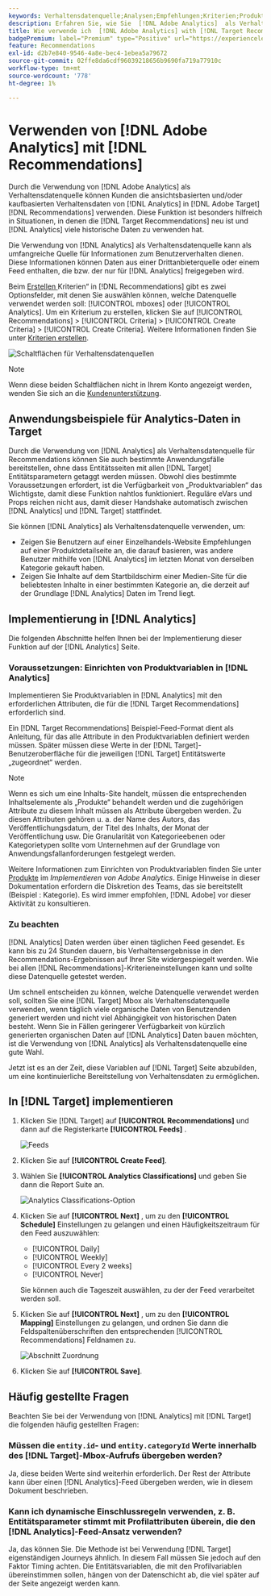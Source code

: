 ```yaml
---
keywords: Verhaltensdatenquelle;Analysen;Empfehlungen;Kriterien;Produktvariablen
description: Erfahren Sie, wie Sie  [!DNL Adobe Analytics]  als Verhaltensdatenquelle verwenden können, um die ansichtsbasierten und/oder kaufbasierten Verhaltensdaten von  [!DNL Analytics] in [!DNL Target Recommendations] zu verwenden.
title: Wie verwende ich  [!DNL Adobe Analytics] with [!DNL Target Recommendations]?
badgePremium: label="Premium" type="Positive" url="https://experienceleague.adobe.com/docs/target/using/introduction/intro.html?lang=de#premium newtab=true" tooltip="Hier finden Sie Informationen zum Lieferumfang von Target Premium."
feature: Recommendations
exl-id: d2b7e840-9546-4a8e-bec4-1ebea5a79672
source-git-commit: 02ffe8da6cdf96039218656b9690fa719a77910c
workflow-type: tm+mt
source-wordcount: '778'
ht-degree: 1%

---
```


# Verwenden von [!DNL Adobe Analytics] mit [!DNL Recommendations]

Durch die Verwendung von [!DNL Adobe Analytics] als Verhaltensdatenquelle können Kunden die ansichtsbasierten und/oder kaufbasierten Verhaltensdaten von [!DNL Analytics] in [!DNL Adobe Target] [!DNL Recommendations] verwenden. Diese Funktion ist besonders hilfreich in Situationen, in denen die [!DNL Target Recommendations] neu ist und [!DNL Analytics] viele historische Daten zu verwenden hat.

Die Verwendung von [!DNL Analytics] als Verhaltensdatenquelle kann als umfangreiche Quelle für Informationen zum Benutzerverhalten dienen. Diese Informationen können Daten aus einer Drittanbieterquelle oder einem Feed enthalten, die bzw. der nur für [!DNL Analytics] freigegeben wird.

Beim [Erstellen ](/help/main/c-recommendations/c-algorithms/create-new-algorithm.md) Kriterien“ in [!DNL Recommendations] gibt es zwei Optionsfelder, mit denen Sie auswählen können, welche Datenquelle verwendet werden soll: [!UICONTROL mboxes] oder [!UICONTROL Analytics]. Um ein Kriterium zu erstellen, klicken Sie auf [!UICONTROL Recommendations] > [!UICONTROL Criteria] > [!UICONTROL Create Criteria] > [!UICONTROL Create Criteria]. Weitere Informationen finden Sie unter [Kriterien erstellen](/help/main/c-recommendations/c-algorithms/create-new-algorithm.md).

![Schaltflächen für Verhaltensdatenquellen](assets/behavioral-data-source.png)

>[!NOTE]
>
>Wenn diese beiden Schaltflächen nicht in Ihrem Konto angezeigt werden, wenden Sie sich an die [Kundenunterstützung](/help/main/cmp-resources-and-contact-information.md#reference_ACA3391A00EF467B87930A450050077C).

## Anwendungsbeispiele für Analytics-Daten in Target

Durch die Verwendung von [!DNL Analytics] als Verhaltensdatenquelle für Recommendations können Sie auch bestimmte Anwendungsfälle bereitstellen, ohne dass Entitätsseiten mit allen [!DNL Target] Entitätsparametern getaggt werden müssen. Obwohl dies bestimmte Voraussetzungen erfordert, ist die Verfügbarkeit von „Produktvariablen“ das Wichtigste, damit diese Funktion nahtlos funktioniert. Reguläre eVars und Props reichen nicht aus, damit dieser Handshake automatisch zwischen [!DNL Analytics] und [!DNL Target] stattfindet.

Sie können [!DNL Analytics] als Verhaltensdatenquelle verwenden, um:

* Zeigen Sie Benutzern auf einer Einzelhandels-Website Empfehlungen auf einer Produktdetailseite an, die darauf basieren, was andere Benutzer mithilfe von [!DNL Analytics] im letzten Monat von derselben Kategorie gekauft haben.
* Zeigen Sie Inhalte auf dem Startbildschirm einer Medien-Site für die beliebtesten Inhalte in einer bestimmten Kategorie an, die derzeit auf der Grundlage [!DNL Analytics] Daten im Trend liegt.

## Implementierung in [!DNL Analytics]

Die folgenden Abschnitte helfen Ihnen bei der Implementierung dieser Funktion auf der [!DNL Analytics] Seite.

### Voraussetzungen: Einrichten von Produktvariablen in [!DNL Analytics]

Implementieren Sie Produktvariablen in [!DNL Analytics] mit den erforderlichen Attributen, die für die [!DNL Target Recommendations] erforderlich sind.

Ein [!DNL Target Recommendations] Beispiel-Feed-Format dient als Anleitung, für das alle Attribute in den Produktvariablen definiert werden müssen. Später müssen diese Werte in der [!DNL Target]-Benutzeroberfläche für die jeweiligen [!DNL Target] Entitätswerte „zugeordnet“ werden.

>[!NOTE]
>
>Wenn es sich um eine Inhalts-Site handelt, müssen die entsprechenden Inhaltselemente als „Produkte“ behandelt werden und die zugehörigen Attribute zu diesem Inhalt müssen als Attribute übergeben werden. Zu diesen Attributen gehören u. a. der Name des Autors, das Veröffentlichungsdatum, der Titel des Inhalts, der Monat der Veröffentlichung usw. Die Granularität von Kategorieebenen oder Kategorietypen sollte vom Unternehmen auf der Grundlage von Anwendungsfallanforderungen festgelegt werden.

Weitere Informationen zum Einrichten von Produktvariablen finden Sie unter [Produkte](https://experienceleague.adobe.com/docs/analytics/implementation/vars/page-vars/products.html?lang=de) im *Implementieren von Adobe Analytics*. Einige Hinweise in dieser Dokumentation erfordern die Diskretion des Teams, das sie bereitstellt (Beispiel : Kategorie). Es wird immer empfohlen, [!DNL Adobe] vor dieser Aktivität zu konsultieren.

### Zu beachten

[!DNL Analytics] Daten werden über einen täglichen Feed gesendet. Es kann bis zu 24 Stunden dauern, bis Verhaltensergebnisse in den Recommendations-Ergebnissen auf Ihrer Site widergespiegelt werden. Wie bei allen [!DNL Recommendations]-Kriterieneinstellungen kann und sollte diese Datenquelle getestet werden.

Um schnell entscheiden zu können, welche Datenquelle verwendet werden soll, sollten Sie eine [!DNL Target] Mbox als Verhaltensdatenquelle verwenden, wenn täglich viele organische Daten von Benutzenden generiert werden und nicht viel Abhängigkeit von historischen Daten besteht. Wenn Sie in Fällen geringerer Verfügbarkeit von kürzlich generierten organischen Daten auf [!DNL Analytics] Daten bauen möchten, ist die Verwendung von [!DNL Analytics] als Verhaltensdatenquelle eine gute Wahl.

Jetzt ist es an der Zeit, diese Variablen auf [!DNL Target] Seite abzubilden, um eine kontinuierliche Bereitstellung von Verhaltensdaten zu ermöglichen.

## In [!DNL Target] implementieren

1. Klicken Sie [!DNL Target] auf **[!UICONTROL Recommendations]** und dann auf die Registerkarte **[!UICONTROL Feeds]** .

   ![Feeds](/help/main/c-recommendations/c-algorithms/assets/feeds-tab.png)

1. Klicken Sie auf **[!UICONTROL Create Feed]**.

1. Wählen Sie **[!UICONTROL Analytics Classifications]** und geben Sie dann die Report Suite an.

   ![Analytics Classifications-Option](/help/main/c-recommendations/c-algorithms/assets/analytics-classifications.png)

1. Klicken Sie auf **[!UICONTROL Next]** , um zu den **[!UICONTROL Schedule]** Einstellungen zu gelangen und einen Häufigkeitszeitraum für den Feed auszuwählen:

   * [!UICONTROL Daily]
   * [!UICONTROL Weekly]
   * [!UICONTROL Every 2 weeks]
   * [!UICONTROL Never]

   Sie können auch die Tageszeit auswählen, zu der der Feed verarbeitet werden soll.

1. Klicken Sie auf **[!UICONTROL Next]** , um zu den **[!UICONTROL Mapping]** Einstellungen zu gelangen, und ordnen Sie dann die Feldspaltenüberschriften den entsprechenden [!UICONTROL Recommendations] Feldnamen zu.

   ![Abschnitt Zuordnung](/help/main/c-recommendations/c-algorithms/assets/mapping.png)

1. Klicken Sie auf **[!UICONTROL Save]**.

## Häufig gestellte Fragen  

Beachten Sie bei der Verwendung von [!DNL Analytics] mit [!DNL Target] die folgenden häufig gestellten Fragen:

### Müssen die `entity.id`- und `entity.categoryId` Werte innerhalb des [!DNL Target]-Mbox-Aufrufs übergeben werden?

Ja, diese beiden Werte sind weiterhin erforderlich. Der Rest der Attribute kann über einen [!DNL Analytics]-Feed übergeben werden, wie in diesem Dokument beschrieben.

### Kann ich dynamische Einschlussregeln verwenden, z. B. Entitätsparameter stimmt mit Profilattributen überein, die den [!DNL Analytics]-Feed-Ansatz verwenden?

Ja, das können Sie. Die Methode ist bei Verwendung [!DNL Target] eigenständigen Journeys ähnlich. In diesem Fall müssen Sie jedoch auf den Faktor Timing achten. Die Entitätsvariablen, die mit den Profilvariablen übereinstimmen sollen, hängen von der Datenschicht ab, die viel später auf der Seite angezeigt werden kann.
